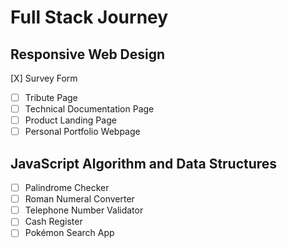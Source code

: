 # Full Stack Journey

## Responsive Web Design
[X] Survey Form
- [ ] Tribute Page
- [ ] Technical Documentation Page
- [ ] Product Landing Page
- [ ] Personal Portfolio Webpage

## JavaScript Algorithm and Data Structures
- [ ] Palindrome Checker
- [ ] Roman Numeral Converter
- [ ] Telephone Number Validator
- [ ] Cash Register
- [ ] Pokémon Search App
